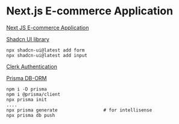 # Next.js E-commerce Application

[Next JS E-commerce Application](https://www.youtube.com/watch?v=5miHyP6lExg)

[Shadcn UI library](https://ui.shadcn.com/docs)
```
npx shadcn-ui@latest add form
npx shadcn-ui@latest add input
```

[Clerk Authentication](https://clerk.com/)

[Prisma DB-ORM](https://www.prisma.io/)
```
npm i -D prisma
npm i @prisma/client
npx prisma init
....
npx prisma generate                 # for intellisense
npx prisma db push
```